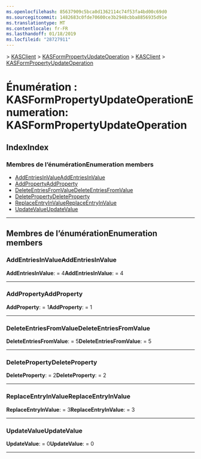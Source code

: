 ```yaml
---
ms.openlocfilehash: 85637909c5bca0d1362114c74f53fa4bd00c69d0
ms.sourcegitcommit: 1482683c0fde70600ce3b2948cbba8856935d91e
ms.translationtype: MT
ms.contentlocale: fr-FR
ms.lasthandoff: 01/18/2019
ms.locfileid: "28727911"
---
```

<span data-ttu-id="634b7-101">[](../README.md) > [KASClient](../modules/kasclient.md) > [KASFormPropertyUpdateOperation](../enums/kasclient.kasformpropertyupdateoperation.md)</span><span class="sxs-lookup"><span data-stu-id="634b7-101">[](../README.md) > [KASClient](../modules/kasclient.md) > [KASFormPropertyUpdateOperation](../enums/kasclient.kasformpropertyupdateoperation.md)</span></span>

# <a name="enumeration-kasformpropertyupdateoperation"></a><span data-ttu-id="634b7-102">Énumération : KASFormPropertyUpdateOperation</span><span class="sxs-lookup"><span data-stu-id="634b7-102">Enumeration: KASFormPropertyUpdateOperation</span></span>

## <a name="index"></a><span data-ttu-id="634b7-103">Index</span><span class="sxs-lookup"><span data-stu-id="634b7-103">Index</span></span>

### <a name="enumeration-members"></a><span data-ttu-id="634b7-104">Membres de l’énumération</span><span class="sxs-lookup"><span data-stu-id="634b7-104">Enumeration members</span></span>

* [<span data-ttu-id="634b7-105">AddEntriesInValue</span><span class="sxs-lookup"><span data-stu-id="634b7-105">AddEntriesInValue</span></span>](kasclient.kasformpropertyupdateoperation.md#addentriesinvalue)
* [<span data-ttu-id="634b7-106">AddProperty</span><span class="sxs-lookup"><span data-stu-id="634b7-106">AddProperty</span></span>](kasclient.kasformpropertyupdateoperation.md#addproperty)
* [<span data-ttu-id="634b7-107">DeleteEntriesFromValue</span><span class="sxs-lookup"><span data-stu-id="634b7-107">DeleteEntriesFromValue</span></span>](kasclient.kasformpropertyupdateoperation.md#deleteentriesfromvalue)
* [<span data-ttu-id="634b7-108">DeleteProperty</span><span class="sxs-lookup"><span data-stu-id="634b7-108">DeleteProperty</span></span>](kasclient.kasformpropertyupdateoperation.md#deleteproperty)
* [<span data-ttu-id="634b7-109">ReplaceEntryInValue</span><span class="sxs-lookup"><span data-stu-id="634b7-109">ReplaceEntryInValue</span></span>](kasclient.kasformpropertyupdateoperation.md#replaceentryinvalue)
* [<span data-ttu-id="634b7-110">UpdateValue</span><span class="sxs-lookup"><span data-stu-id="634b7-110">UpdateValue</span></span>](kasclient.kasformpropertyupdateoperation.md#updatevalue)

---

## <a name="enumeration-members"></a><span data-ttu-id="634b7-111">Membres de l’énumération</span><span class="sxs-lookup"><span data-stu-id="634b7-111">Enumeration members</span></span>

<a id="addentriesinvalue"></a>

###  <a name="addentriesinvalue"></a><span data-ttu-id="634b7-112">AddEntriesInValue</span><span class="sxs-lookup"><span data-stu-id="634b7-112">AddEntriesInValue</span></span>

<span data-ttu-id="634b7-113">**AddEntriesInValue**: = 4</span><span class="sxs-lookup"><span data-stu-id="634b7-113">**AddEntriesInValue**:  = 4</span></span>

___

<a id="addproperty"></a>

###  <a name="addproperty"></a><span data-ttu-id="634b7-114">AddProperty</span><span class="sxs-lookup"><span data-stu-id="634b7-114">AddProperty</span></span>

<span data-ttu-id="634b7-115">**AddProperty**: = 1</span><span class="sxs-lookup"><span data-stu-id="634b7-115">**AddProperty**:  = 1</span></span>

___

<a id="deleteentriesfromvalue"></a>

###  <a name="deleteentriesfromvalue"></a><span data-ttu-id="634b7-116">DeleteEntriesFromValue</span><span class="sxs-lookup"><span data-stu-id="634b7-116">DeleteEntriesFromValue</span></span>

<span data-ttu-id="634b7-117">**DeleteEntriesFromValue**: = 5</span><span class="sxs-lookup"><span data-stu-id="634b7-117">**DeleteEntriesFromValue**:  = 5</span></span>

___

<a id="deleteproperty"></a>

###  <a name="deleteproperty"></a><span data-ttu-id="634b7-118">DeleteProperty</span><span class="sxs-lookup"><span data-stu-id="634b7-118">DeleteProperty</span></span>

<span data-ttu-id="634b7-119">**DeleteProperty**: = 2</span><span class="sxs-lookup"><span data-stu-id="634b7-119">**DeleteProperty**:  = 2</span></span>

___

<a id="replaceentryinvalue"></a>

###  <a name="replaceentryinvalue"></a><span data-ttu-id="634b7-120">ReplaceEntryInValue</span><span class="sxs-lookup"><span data-stu-id="634b7-120">ReplaceEntryInValue</span></span>

<span data-ttu-id="634b7-121">**ReplaceEntryInValue**: = 3</span><span class="sxs-lookup"><span data-stu-id="634b7-121">**ReplaceEntryInValue**:  = 3</span></span>

___

<a id="updatevalue"></a>

###  <a name="updatevalue"></a><span data-ttu-id="634b7-122">UpdateValue</span><span class="sxs-lookup"><span data-stu-id="634b7-122">UpdateValue</span></span>

<span data-ttu-id="634b7-123">**UpdateValue**: = 0</span><span class="sxs-lookup"><span data-stu-id="634b7-123">**UpdateValue**:  = 0</span></span>

___

